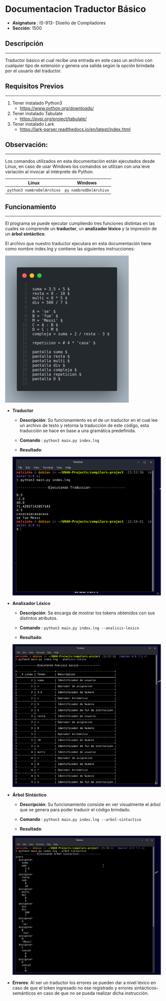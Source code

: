 # Documentacion **Traductor Básico** 

- **Asignatura** : IS-913- Diseño de Compiladores 
- **Sección**: 1500 

## **Descripción**
---
Traductor básico el cual recibe una entrada en este caso un archivo con cualquier tipo de extensión y genera una salida según la opción brindada por el usuario del traductor. 

## **Requisitos Previos**
---
1. Tener instalado Python3 
    - https://www.python.org/downloads/
2. Tener instalado Tabulate
    - https://pypi.org/project/tabulate/
3. Tener instalado Lark
    - https://lark-parser.readthedocs.io/en/latest/index.html
    

## **Observación:** 
---
Los comandos utilizados en esta documentación están ejecutados desde Linux, en caso de usar Windows los comandos se utilizan con una leve variación al invocar al intérprete de Python.

Linux | Windows
--- | ---
`python3 nombreDelArchivo` | `py nombredDelArchivo`

## **Funcionamiento**
---
El programa se puede ejecutar cumpliendo tres funciones distintas en las cuales se comprende un **traductor**, un **analizador léxico** y la impresión de un **árbol sintáctico**. 

El archivo que nuestro traductor ejecutara en esta documentación tiene como nombre index.lng y contiene las siguientes instrucciones:

<img src="./assets/index.png" width="400px">

- **Traductor** 
    - **Descripción**: Su funcionamiento es el de un traductor en el cual lee un archivo de texto y retorna la traducción de este código, esta traducción se hace en base a una gramática predefinida. 

    - **Comando** : `python3 main.py index.lng`
    
    - **Resultado**:
    <img src="./assets/interpretacion.png" width="500px">

- **Analizador Léxico** 

    - **Descripción**: Se encarga de mostrar los tokens obtenidos con sus distintos atributos.

    - **Comando** : `python3 main.py index.lng --analisis-lexico`
    
    - **Resultado**:
    <img src="./assets/lexico.png" width="500px">

- **Árbol Sintáctico** 

    - **Descripción**: Su funcionamiento consiste en ver visualmente el árbol que se genera para poder traducir el código brindado. 

    - **Comando** : `python3 main.py index.lng --arbol-sintactico`
    
    - **Resultado**:
    <img src="./assets/arbol.png" width="500px">

- **Errores**: Al ser un traductor los errores se pueden dar a nivel léxico en caso de que el token ingresado no ese registrado y errores sintácticos-semánticos en caso de que no se pueda realizar dicha instrucción. 